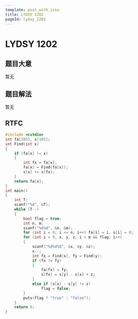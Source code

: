 ```yaml
---
template: post_with_isso
title: LYDSY 1202
pageId: lydsy_1202
---
```


# LYDSY 1202
<span id="poem"></span><script>$(function(){$.ajax('/api/poem?rnd='+Date.now()+Math.random()).done(function(data){$('#poem').text(data);});});</script>
## 题目大意
暂无

## 题目解法
暂无

## RTFC

```cpp
#include <cstdio>
int fa[105], s[105];
int Find(int x)
{
    if (fa[x] != x)
    {
        int fx = fa[x];
        fa[x] = Find(fa[x]);
        s[x] += s[fx];
    }
    return fa[x];
}
int main()
{
    int T;
    scanf("%d", &T);
    while (T--)
    {
        bool flag = true;
        int n, m;
        scanf("%d%d", &n, &m);
        for (int i = 0; i <= n; i++) fa[i] = i, s[i] = 0;
        for (int i = 0, x, y, z; i < m && flag; i++)
        {
            scanf("%d%d%d", &x, &y, &z);
            x--;
            int fx = Find(x), fy = Find(y);
            if (fx != fy)
            {
                fa[fx] = fy;
                s[fx] = s[y] - s[x] + z;
            }
            else if (s[x] - s[y] != z)
                flag = false;
        }
        puts(flag ? "true" : "false");
    }
    return 0;
}
```
<div id="__comment"></div>
